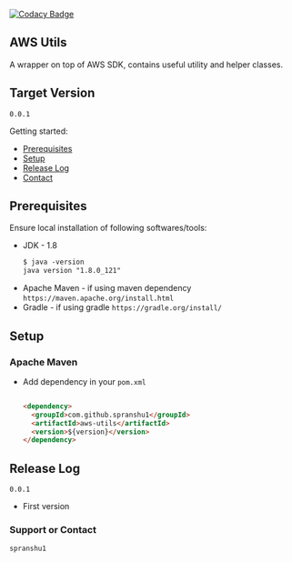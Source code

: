 [![Codacy Badge](https://app.codacy.com/project/badge/Grade/4762c5e21ef54031ad97e8cc6deeec3f)](https://www.codacy.com/manual/pranshushrivastava20/aws-utils?utm_source=github.com&amp;utm_medium=referral&amp;utm_content=spranshu1/aws-utils&amp;utm_campaign=Badge_Grade)

## AWS Utils

 A wrapper on top of AWS SDK, contains useful utility and helper classes.

## Target Version

`0.0.1`

Getting started:

* [Prerequisites](#markdown-header-prerequisites)
* [Setup](#markdown-header-setup)
* [Release Log](#markdown-header-releaselog)
* [Contact](#markdown-header-authors)

## Prerequisites

Ensure local installation of following softwares/tools:

* JDK - 1.8
    ```markdown
    $ java -version
    java version "1.8.0_121"
    ```
* Apache Maven - if using maven dependency 
    ```https://maven.apache.org/install.html```
* Gradle - if using gradle
    ```https://gradle.org/install/```

## Setup

### Apache Maven

* Add dependency in your `pom.xml`

	```markdown
	
	<dependency>
      <groupId>com.github.spranshu1</groupId>
      <artifactId>aws-utils</artifactId>
      <version>${version}</version>
    </dependency>
	
	```

## Release Log
	
`0.0.1`

- First version	

### Support or Contact
```
spranshu1
```